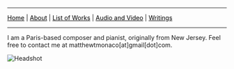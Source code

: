***

 <a href="/" style="color: black">Home</a> | <a href="/about" style="color: black">About</a> | <a href="/list-of-works" style="color: black">List of Works</a> | <a href="/audio-and-video" style="color: black">Audio and Video</a> | <a href="/writings" style="color: black">Writings</a> 

***

I am a Paris-based composer and pianist, originally from New Jersey. Feel free to contact me at matthewtmonaco[at]gmail[dot]com.

![Headshot](IMG_9929_0.jpg)
